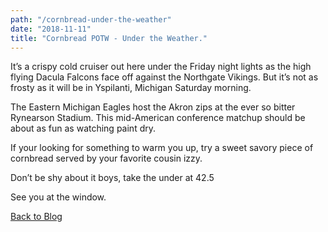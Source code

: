 ```yaml
---
path: "/cornbread-under-the-weather"
date: "2018-11-11"
title: "Cornbread POTW - Under the Weather."
---
```


It’s a crispy cold cruiser out here under the Friday night lights as the high flying Dacula Falcons face off against the Northgate Vikings. But it’s not as frosty as it will be in Yspilanti, Michigan Saturday morning.  

The Eastern Michigan Eagles host the Akron zips at the ever so bitter Rynearson Stadium. This mid-American conference matchup should be about as fun as watching paint dry.  

If your looking for something to warm you up, try a sweet savory piece of cornbread served by your favorite cousin izzy.  

Don’t be shy about it boys, take the under at 42.5  

See you at the window.  

[Back to Blog](/blog)
